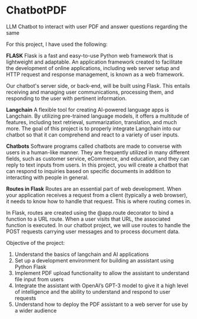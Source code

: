 # ChatbotPDF
LLM Chatbot to interact with user PDF and answer questions regarding the same

For this project, I have used the following:

**FLASK**
Flask is a fast and easy-to-use Python web framework that is lightweight and adaptable. An application framework created to facilitate the development of online applications, including web server setup and HTTP request and response management, is known as a web framework.

Our chatbot's server side, or back-end, will be built using Flask. This entails receiving and managing user communications, processing them, and responding to the user with pertinent information.

**Langchain**
A flexible tool for creating AI-powered language apps is Langchain. By utilizing pre-trained language models, it offers a multitude of features, including text retrieval, summarization, translation, and much more. The goal of this project is to properly integrate Langchain into our chatbot so that it can comprehend and react to a variety of user inputs.

**Chatbots**
Software programs called chatbots are made to converse with users in a human-like manner. They are frequently utilized in many different fields, such as customer service, eCommerce, and education, and they can reply to text inputs from users. In this project, you will create a chatbot that can respond to inquiries based on specific documents in addition to interacting with people in general.

**Routes in Flask**
Routes are an essential part of web development. When your application receives a request from a client (typically a web browser), it needs to know how to handle that request. This is where routing comes in.

In Flask, routes are created using the @app.route decorator to bind a function to a URL route. When a user visits that URL, the associated function is executed. In our chatbot project, we will use routes to handle the POST requests carrying user messages and to process document data.

Objective of the project:
1. Understand the basics of langchain and AI applications
2. Set up a development environment for building an assistant using Python Flask
3. Implement PDF upload functionality to allow the assistant to understand file input from users
4. Integrate the assistant with OpenAI’s GPT-3 model to give it a high level of intelligence and the ability to understand and respond to user requests
5. Understand how to deploy the PDF assistant to a web server for use by a wider audience
